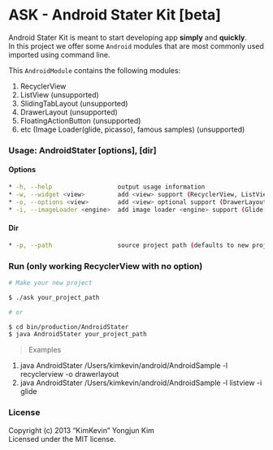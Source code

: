 ASK - Android Stater Kit [beta]
=====

Android Stater Kit is meant to start developing app **simply** and **quickly**.  
In this project we offer some `Android` modules that are most commonly used imported using command line.

This `AndroidModule` contains the following modules:

1. RecyclerView
2. ListView (unsupported)
3. SlidingTabLayout (unsupported)
4. DrawerLayout (unsupported)
5. FloatingActionButton (unsupported)
6. etc (Image Loader(glide, picasso), famous samples) (unsupported)

### Usage: AndroidStater [options], [dir]

#### Options

```bash
* -h, --help                  output usage information
* -w, --widget <view>         add <view> support (RecyclerView, ListView, SlidingTabLayout) (defaults to RecyclerView)
* -o, --options <view>        add <view> optional support (DrawerLayout(drawer), FloatingActionButton(fab))
* -i, --imageLoader <engine>  add image loader <engine> support (Glide|Picasso)
```

#### Dir

```bash
* -p, --path                  source project path (defaults to new project)
```

### Run (only working RecyclerView with no option)

```bash
# Make your new project

$ ./ask your_project_path

# or

$ cd bin/production/AndroidStater
$ java AndroidStater your_project_path
```
> Examples
1. java AndroidStater /Users/kimkevin/android/AndroidSample -l recyclerview -o drawerlayout
2. java AndroidStater /Users/kimkevin/android/AndroidSample -l listview -i glide

### License

Copyright (c) 2013 “KimKevin” Yongjun Kim  
Licensed under the MIT license.
